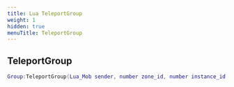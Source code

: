```yaml
---
title: Lua TeleportGroup
weight: 1
hidden: true
menuTitle: TeleportGroup
---
```

## TeleportGroup
```lua
Group:TeleportGroup(Lua_Mob sender, number zone_id, number instance_id, float x, float y, float z, float h); -- void
```